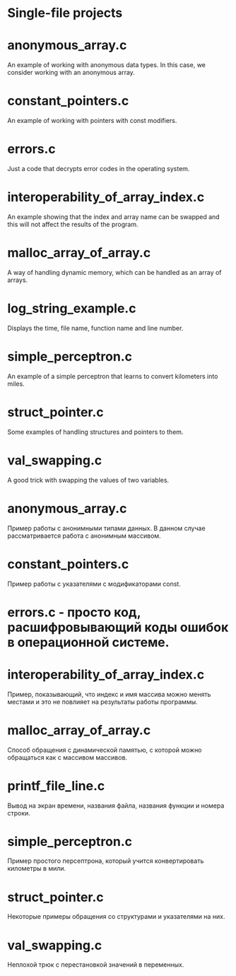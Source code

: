 # Single-file projects



# anonymous_array.c

An example of working with anonymous data types.
In this case, we consider working with an anonymous array.

# constant_pointers.c

An example of working with pointers with const modifiers.

# errors.c

Just a code that decrypts error codes in the operating system.

# interoperability_of_array_index.c

An example showing that the index and
array name can be swapped and this will not affect the results of the program.

# malloc_array_of_array.c

A way of handling dynamic memory, which can be handled as an array of arrays.

# log_string_example.c

Displays the time, file name, function name and line number.

# simple_perceptron.c

An example of a simple perceptron that learns to convert kilometers into miles.

# struct_pointer.c

Some examples of handling structures and pointers to them.

# val_swapping.c

A good trick with swapping the values of two variables.



# anonymous_array.c

Пример работы с анонимными типами данных.
В данном случае рассматривается работа с анонимным массивом.

# constant_pointers.c

Пример работы с указателями с модификаторами const.

# errors.c - просто код, расшифровывающий коды ошибок в операционной системе.

# interoperability_of_array_index.c

Пример, показывающий, что индекс и
имя массива можно менять местами и это не повлияет на результаты работы программы.

# malloc_array_of_array.c

Способ обращения с динамической памятью, с которой можно обращаться как с массивом массивов.

# printf_file_line.c

Вывод на экран времени, названия файла, названия функции и номера строки.

# simple_perceptron.с

Пример простого персептрона, который учится конвертировать километры в мили.

# struct_pointer.c

Некоторые примеры обращения со структурами и указателями на них.

# val_swapping.с

Неплохой трюк с перестановкой значений в переменных.
